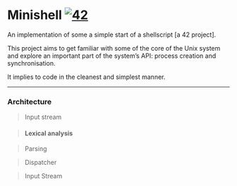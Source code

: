 # Minishell [![42](https://i.imgur.com/9NXfcit.jpg)](i.imgur.com/9NXfcit.jpg)

An implementation of some a simple start of a shellscript [a 42 project].

This project aims to get familiar with some of the core of the Unix system and explore an important part of the system’s API: process creation and synchronisation.

It implies to code in the cleanest and simplest manner.

---

### Architecture

> Input stream

> #### Lexical analysis

> Parsing

> Dispatcher

> Input Stream




